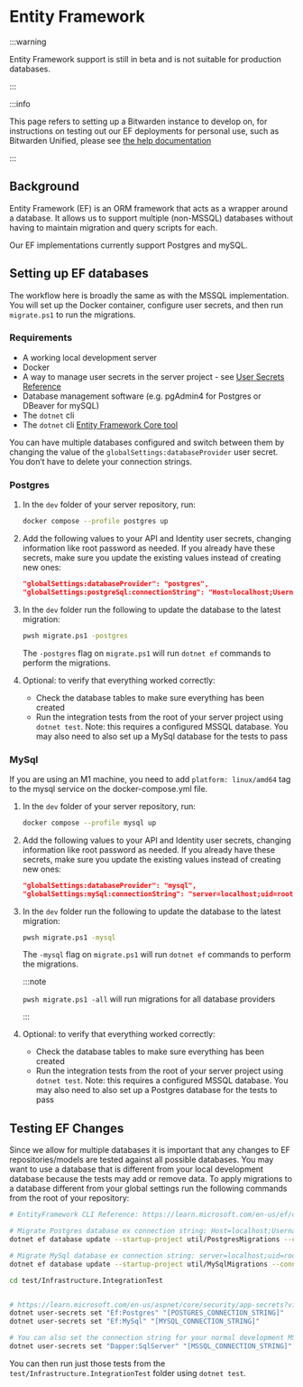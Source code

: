 # Entity Framework

:::warning

Entity Framework support is still in beta and is not suitable for production databases.

:::

:::info

This page refers to setting up a Bitwarden instance to develop on, for instructions on testing out
our EF deployments for personal use, such as Bitwarden Unified, please see
[the help documentation](https://bitwarden.com/help/install-and-deploy-unified-beta/)

:::

## Background

Entity Framework (EF) is an ORM framework that acts as a wrapper around a database. It allows us to
support multiple (non-MSSQL) databases without having to maintain migration and query scripts for
each.

Our EF implementations currently support Postgres and mySQL.

## Setting up EF databases

The workflow here is broadly the same as with the MSSQL implementation. You will set up the Docker
container, configure user secrets, and then run `migrate.ps1` to run the migrations.

### Requirements

- A working local development server
- Docker
- A way to manage user secrets in the server project - see
  [User Secrets Reference](../../user-secrets.md)
- Database management software (e.g. pgAdmin4 for Postgres or DBeaver for mySQL)
- The `dotnet` cli
- The `dotnet` cli [Entity Framework Core tool](https://docs.microsoft.com/en-us/ef/core/cli/dotnet)

You can have multiple databases configured and switch between them by changing the value of the
`globalSettings:databaseProvider` user secret. You don’t have to delete your connection strings.

### Postgres

1.  In the `dev` folder of your server repository, run:

    ```bash
    docker compose --profile postgres up
    ```

2.  Add the following values to your API and Identity user secrets, changing information like root
    password as needed. If you already have these secrets, make sure you update the existing values
    instead of creating new ones:

    ```json
    "globalSettings:databaseProvider": "postgres",
    "globalSettings:postgreSql:connectionString": "Host=localhost;Username=postgres;Password=example;Database=vault_dev;Include Error Detail=true",
    ```

3.  In the `dev` folder run the following to update the database to the latest migration:

    ```bash
    pwsh migrate.ps1 -postgres
    ```

    The `-postgres` flag on `migrate.ps1` will run `dotnet ef` commands to perform the migrations.

4.  Optional: to verify that everything worked correctly:

    - Check the database tables to make sure everything has been created
    - Run the integration tests from the root of your server project using `dotnet test`. Note: this
      requires a configured MSSQL database. You may also need to also set up a MySql database for
      the tests to pass

### MySql

If you are using an M1 machine, you need to add `platform: linux/amd64` tag to the mysql service on
the docker-compose.yml file.

1.  In the `dev` folder of your server repository, run:

    ```bash
    docker compose --profile mysql up
    ```

2.  Add the following values to your API and Identity user secrets, changing information like root
    password as needed. If you already have these secrets, make sure you update the existing values
    instead of creating new ones:

    ```json
    "globalSettings:databaseProvider": "mysql",
    "globalSettings:mySql:connectionString": "server=localhost;uid=root;pwd=example;database=vault_dev",
    ```

3.  In the `dev` folder run the following to update the database to the latest migration:

    ```bash
    pwsh migrate.ps1 -mysql
    ```

    The `-mysql` flag on `migrate.ps1` will run `dotnet ef` commands to perform the migrations.

    :::note

    `pwsh migrate.ps1 -all` will run migrations for all database providers

    :::

4.  Optional: to verify that everything worked correctly:

    - Check the database tables to make sure everything has been created
    - Run the integration tests from the root of your server project using `dotnet test`. Note: this
      requires a configured MSSQL database. You may also need to also set up a Postgres database for
      the tests to pass

## Testing EF Changes

Since we allow for multiple databases it is important that any changes to EF repositories/models are
tested against all possible databases. You may want to use a database that is different from your
local development database because the tests may add or remove data. To apply migrations to a
database different from your global settings run the following commands from the root of your
repository:

```bash
# EntityFramework CLI Reference: https://learn.microsoft.com/en-us/ef/core/cli/dotnet

# Migrate Postgres database ex connection string: Host=localhost;Username=postgres;Password=SET_A_PASSWORD_HERE_123;Database=vault_dev_test
dotnet ef database update --startup-project util/PostgresMigrations --connection "[POSTGRES_CONNECTION_STRING]"

# Migrate MySql database ex connection string: server=localhost;uid=root;pwd=SET_A_PASSWORD_HERE_123;database=vault_dev_test
dotnet ef database update --startup-project util/MySqlMigrations --connection "[MYSQL_CONNECTION_STRING]"

cd test/Infrastructure.IntegrationTest


# https://learn.microsoft.com/en-us/aspnet/core/security/app-secrets?view=aspnetcore-6.0&tabs=windows#secret-manager
dotnet user-secrets set "Ef:Postgres" "[POSTGRES_CONNECTION_STRING]"
dotnet user-secrets set "Ef:MySql" "[MYSQL_CONNECTION_STRING]"

# You can also set the connection string for your normal development MS SQL database like below
dotnet user-secrets set "Dapper:SqlServer" "[MSSQL_CONNECTION_STRING]"
```

You can then run just those tests from the `test/Infrastructure.IntegrationTest` folder using
`dotnet test`.
